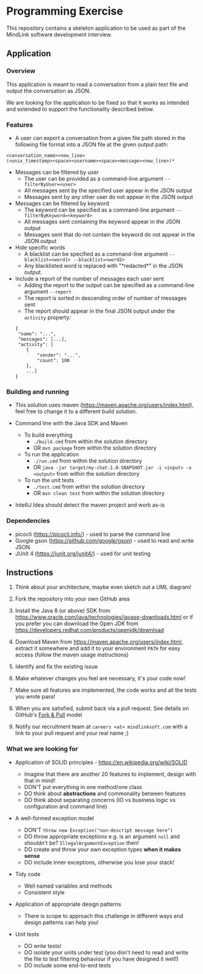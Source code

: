 Programming Exercise
====================

This repository contains a skeleton application to be used as part of the MindLink software development interview.

Application
-----------

### Overview

This application is meant to read a conversation from a plain text file and output the conversation as JSON.

We are looking for the application to be fixed so that it works as intended and extended to support the functionality described below.

### Features

* A user can export a conversation from a given file path stored in the following file format into a JSON file at the given output path:
```
<conversation_name><new_line>
(<unix_timestamp><space><username><space><message><new_line>)*
```
* Messages can be filtered by user
    * The user can be provided as a command-line argument `--filterByUser=<user>`
    * All messages sent by the specified user appear in the JSON output
    * Messages sent by any other user do not appear in the JSON output
* Messages can be filtered by keyword
    * The keyword can be specified as a command-line argument `--filterByKeyword=<keyword>`
    * All messages sent containing the keyword appear in the JSON output
    * Messages sent that do not contain the keyword do not appear in the JSON output
* Hide specific words
    * A blacklist can be specified as a command-line argument `--blacklist=<word1> --blacklist=<word2>`
    * Any blacklisted word is replaced with "\*redacted\*" in the JSON output.
* Include a report of the number of messages each user sent
    * Adding the report to the output can be specified as a command-line argument `--report`
    * The report is sorted in descending order of number of messages sent
    * The report should appear in the final JSON output under the `activity` property:
    ```
    {
     "name": "...",
     "messages": [...],
     "activity": [
        {
            "sender": "...",
            "count": 100
        },
        ...]
	}
    ```

### Building and running

* This solution uses maven (https://maven.apache.org/users/index.html), feel free to change it to a different build solution.

* Command line with the Java SDK and Maven
    - To build everything
        - `./build.cmd` from within the solution directory
        - OR `mvn package` from within the solution directory
    - To run the application
        - `./run.cmd` from within the solution directory
        - OR `java -jar target/my-chat-1.0-SNAPSHOT.jar -i <input> -o <output>` from within the solution directory
    - To run the unit tests
        - `./test.cmd` from within the solution directory
        - OR `mvn clean test` from within the solution directory

* IntelliJ Idea should detect the maven project and work as-is

### Dependencies

* picocli (https://picocli.info/) - used to parse the command line
* Google gson (https://github.com/google/gson) - used to read and write JSON
* JUnit 4 (https://junit.org/junit4/) - used for unit testing

Instructions
------------

1. Think about your architecture, maybe even sketch out a UML diagram!

2. Fork the repository into your own GitHub area

3. Install the Java 8 (or above) SDK from https://www.oracle.com/java/technologies/javase-downloads.html or if you prefer you can download the Open JDK from https://developers.redhat.com/products/openjdk/download

4. Download Maven from https://maven.apache.org/users/index.html, extract it somewhere and add it to your environment `PATH` for easy access (follow the maven usage instructions)

5. Identify and fix the existing issue

6. Make whatever changes you feel are necessary, it's your code now!

7. Make sure all features are implemented, the code works and all the tests you wrote pass!

8. When you are satisfied, submit back via a pull request. See details on GitHub's [Fork & Pull](https://help.github.com/articles/using-pull-requests) model

9. Notify our recruitment team at `careers <at> mindlinksoft.com` with a link to your pull request and your real name ;)

### What we are looking for

* Application of SOLID principles - https://en.wikipedia.org/wiki/SOLID
    * Imagine that there are another 20 features to implement, design with that in mind!
    * DON'T put everything in one method/one class
    * DO think about **abstractions** and commonality between features
    * DO think about separating concerns (IO vs business logic vs configuration and command line)

* A well-formed exception model
    * DON'T `throw new Exception("non-descript message here")`
    * DO throw appropriate exceptions e.g. is an argument `null` and shouldn't be? `IllegalArgumentException` then!
    * DO create and throw your own exception types **when it makes sense**
    * DO include inner exceptions, otherwise you lose your stack!

* Tidy code
    * Well named variables and methods
    * Consistent style

* Application of appropriate design patterns
    * There is scope to approach this challenge in different ways and design patterns can help you!

* Unit tests
    * DO write tests!
    * DO isolate your units under test (you don't need to read and write the file to test filtering behaviour if you have designed it well!)
    * DO include some end-to-end tests
